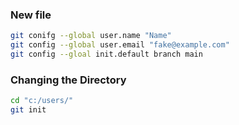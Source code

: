 

### New file

```bash 
git conifg --global user.name "Name"
git config --global user.email "fake@example.com"
git config --gloal init.default branch main

```

### Changing the Directory
```bash
cd "c:/users/"
git init
```

